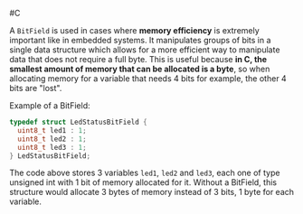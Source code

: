 #C 

A `BitField` is used in cases where **memory efficiency** is extremely important like in embedded systems. It manipulates groups of bits in a single data structure which allows for a more efficient way to manipulate data that does not require a full byte. This is useful because **in C, the smallest amount of memory that can be allocated is a byte**, so when allocating memory for a variable that needs 4 bits for example, the other 4 bits are "lost".

Example of a BitField:

```C
typedef struct LedStatusBitField {
  uint8_t led1 : 1;
  uint8_t led2 : 1;
  uint8_t led3 : 1;
} LedStatusBitField;
```

The code above stores 3 variables `led1`, `led2` and `led3`, each one of type unsigned int with 1 bit of memory allocated for it. Without a BitField, this structure would allocate 3 bytes of memory instead of 3 bits, 1 byte for each variable.